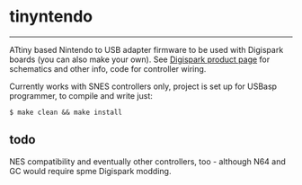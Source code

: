# tinyntendo
---

ATtiny based Nintendo to USB adapter firmware to be used with Digispark boards (you can also make your own). See [Digispark product page](http://digistump.com/products/1) for schematics and other info, code for controller wiring.

Currently works with SNES controllers only, project is set up for USBasp programmer, to compile and write just:

```
$ make clean && make install
```

## todo

NES compatibility and eventually other controllers, too - although N64 and GC would require spme Digispark modding.